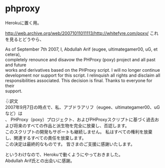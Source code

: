 # phproxy
Herokuに置く用。

http://web.archive.org/web/20071011011113/http://whitefyre.com/poxy/
これを見るとどうやら、

As of September 7th 2007, I, Abdullah Arif (eugee, ultimategamer00, uG, et cetera), <br>
completely renounce and disavow the PHProxy (poxy) project and all past and future <br>
works and derivatives based on the PHProxy script. I will no longer continue <br>
development nor support for this script. I relinquish all rights and disclaim all<br> 
responsibilities associated. This decision is final. Thanks to everyone for their <br>
support. <br>

⇩訳文<br>
2007年9月7日の時点で、私、アブドラアリフ（eugee、ultimategamer00、uGなど）は<br>、
PHProxy（poxy）プロジェクト、およびPHProxyスクリプトに基づく過去および将来のすべての作品と派生物を完全に放棄し、否認します。<br> 
このスクリプトの開発もサポートも継続しません。 私はすべての権利を放棄し、関連するすべての責任を放棄します。 <br>
この決定は最終的なものです。 皆さまのご支援に感謝いたします。<br>

というわけなので、Herokuで動くようにやっておきました。<br>
Abdullah Arif氏との出会いに感謝。<br>
